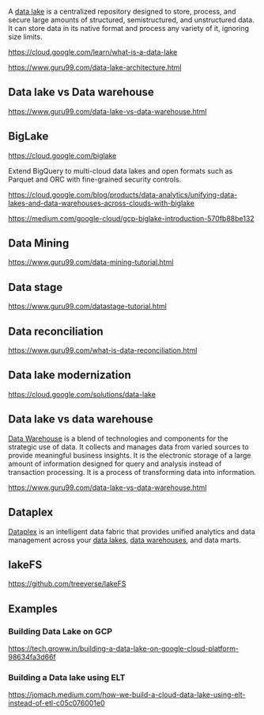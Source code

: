 A [data lake](https://en.m.wikipedia.org/wiki/Data_lake) is a centralized repository designed to store, process, and secure large amounts of structured, semistructured, and unstructured data. It can store data in its native format and process any variety of it, ignoring size limits.



https://cloud.google.com/learn/what-is-a-data-lake

https://www.guru99.com/data-lake-architecture.html

## Data lake vs Data warehouse

https://www.guru99.com/data-lake-vs-data-warehouse.html

## BigLake

https://cloud.google.com/biglake

Extend BigQuery to multi-cloud data lakes and open formats such as Parquet and ORC with fine-grained security controls. 

https://cloud.google.com/blog/products/data-analytics/unifying-data-lakes-and-data-warehouses-across-clouds-with-biglake

https://medium.com/google-cloud/gcp-biglake-introduction-570fb88be132

## Data Mining

https://www.guru99.com/data-mining-tutorial.html

## Data stage

https://www.guru99.com/datastage-tutorial.html

## Data reconciliation

https://www.guru99.com/what-is-data-reconciliation.html



## Data lake modernization

https://cloud.google.com/solutions/data-lake

## Data lake vs data warehouse

[Data Warehouse](Data-Warehouse) is a blend of technologies and components for the strategic use of data. It collects and manages data from varied sources to provide meaningful business insights. It is the electronic storage of a large amount of information designed for query and analysis instead of transaction processing. It is a process of transforming data into information.


https://www.guru99.com/data-lake-vs-data-warehouse.html


## Dataplex

[Dataplex](dataplex)  is an intelligent data fabric that provides unified analytics and data management across your [data lakes](Data-lake), [data warehouses](Data-warehouse), and data marts.

## lakeFS

https://github.com/treeverse/lakeFS

## Examples

### Building Data Lake on GCP

https://tech.groww.in/building-a-data-lake-on-google-cloud-platform-98634fa3d66f


### Building a Data lake using ELT

https://jomach.medium.com/how-we-build-a-cloud-data-lake-using-elt-instead-of-etl-c05c076001e0